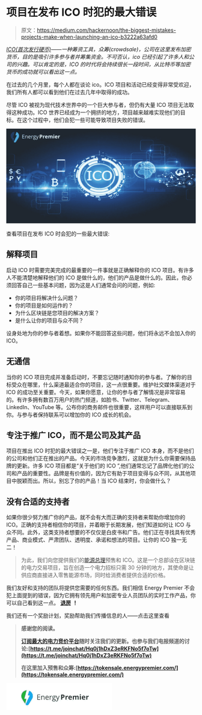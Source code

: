 # 项目在发布 ICO 时犯的最大错误

> 原文：<https://medium.com/hackernoon/the-biggest-mistakes-projects-make-when-launching-an-ico-b3222a63afd0>

[*ICO(首次发行硬币)*](http://hackernoon.com/tagged/ico)*——一种筹资工具，众筹(crowdsale)，公司在这里发布加密货币，目的是吸引许多参与者并筹集资金。不可否认，ico 已经引起了许多人和公司的兴趣。可以肯定的是，ICO 的时代将会持续很长一段时间，从比特币等加密货币的成功就可以看出这一点。*

在过去的几个月里，每个人都在谈论 ico。ICO 项目和活动已经变得非常受欢迎，我们所有人都可以看到他们在过去几年中取得的成功。

尽管 ICO 被视为现代技术世界中的一个巨大参与者，但仍有大量 ICO 项目无法取得这种成功。ICO 世界已经成为一个拥挤的地方，项目越来越难实现他们的目标。在这个过程中，他们会犯一些可能导致项目失败的错误。

![](img/9febd61c5de254ec67e335a5abc4819a.png)

查看项目在发布 ICO 时会犯的一些最大错误:

## **解释项目**

启动 ICO 时需要完美完成的最重要的一件事就是正确解释你的 ICO 项目。有许多人不能清楚地解释他们的 ICO 是做什么的，他们的产品是做什么的。因此，你必须回答自己一些基本问题，因为这是人们通常会问的问题，例如:

*   你的项目将解决什么问题？
*   你的项目是如何运作的？
*   为什么区块链是您项目的解决方案？
*   是什么让你的项目与众不同？

设身处地为你的参与者着想。如果你不能回答这些问题，他们将永远不会加入你的 ICO。

## **无通信**

当你的 ICO 项目完成并准备启动时，不要忘记随时通知你的参与者。了解你的目标受众在哪里，什么渠道最适合你的项目，这一点很重要。维护社交媒体渠道对于 ICO 的成功至关重要。今天，如果你愿意，让你的参与者了解情况是非常容易的。有许多拥有数百万用户的热门频道，如脸书、Twitter、Telegram、LinkedIn、YouTube 等。公布你的商务邮件也很重要，这样用户可以直接联系到你。与参与者保持联系可以增加你的 ICO 成长的机会。

## **专注于推广 ICO，而不是公司及其产品**

项目在推出 ICO 时犯的最大错误之一是，他们专注于推广 ICO 本身，而不是他们的公司和他们正在推出的产品。今天的市场竞争激烈，这就是为什么你需要保持品牌的更新。许多 ICO 项目都是“关于他们的 ICO ”,他们通常忘记了品牌化他们的公司和产品的重要性。品牌是有价值的，因为它有助于项目变得与众不同，从其他项目中脱颖而出。所以，别忘了你的产品！当 ICO 结束时，你会做什么？

## **没有合适的支持者**

如果你很少努力推广你的产品，就不会有大而正确的支持者来帮助你增加你的 ICO。正确的支持者相信你的项目，并着眼于长期发展，他们知道如何让 ICO 与众不同。此外，这类支持者想要的不仅仅是白皮书和广告。他们正在寻找具有优秀产品、商业模式、严肃团队、透明度、承诺和想法的项目。让你的 ICO 独一无二！

> 为此，我们向您提供我们的[能源总理](https://medium.com/u/e338af49a57a?source=post_page-----b3222a63afd0--------------------------------)预售和 ICO。这是一个总部设在区块链的电力交易项目，旨在创造一个电力招标只需 30 分钟的地方，其使命是让供应商直接进入零售能源市场，同时给消费者提供合适的价格。

我们友好和支持的团队将提供您需要的任何东西。我们相信 Energy Premier 不会犯上面提到的错误，因为它拥有领先用户和加密专业人员团队的实时工作产品，你可以自己看到这一点。 [**退房**](https://tokensale.energypremier.com) **！**

我们还有一个奖励计划，奖励帮助我们传播信息的人——点击这里查看[](https://bitcointalk.org/index.php?topic=3043285.0)

> **感谢您的阅读。**
> 
> **[订阅最大的电力竞价平台](/@energypremier)随时关注我们的更新。也参与我们电报频道的讨论:[https://t.me/joinchat/Hq0j1hDxZ3eRKFNo5f7oTw](https://t.me/joinchat/Hq0j1hDxZ3eRKFNo5f7oTw)**
> 
> **在这里加入预售和众筹:[https://tokensale.energypremier.com/](https://tokensale.energypremier.com/)**

**![](img/b3b8ba99c83d8703e3768dd7fa3fae3d.png)**